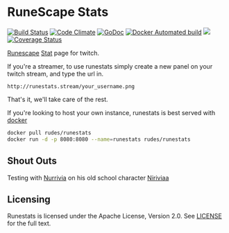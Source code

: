# RuneScape Stats
[![Build Status](https://travis-ci.org/rudes/runestats.svg?branch=master)](https://travis-ci.org/rudes/runestats)
[![Code Climate](https://codeclimate.com/github/rudes/runestats/badges/gpa.svg)](https://codeclimate.com/github/rudes/runestats)
[![GoDoc](https://godoc.org/github.com/rudes/runestats?status.svg)](https://godoc.org/github.com/rudes/runestats)
[![Docker Automated build](https://img.shields.io/docker/automated/rudes/runestats.svg?maxAge=2592000?style=plastic)](https://hub.docker.com/r/rudes/runestats) [![](https://images.microbadger.com/badges/image/rudes/runestats.svg)](https://microbadger.com/images/rudes/runestats "Get your own image badge on microbadger.com")
[![Coverage Status](https://coveralls.io/repos/github/rudes/runestats/badge.svg?branch=master)](https://coveralls.io/github/rudes/runestats?branch=master)

[Runescape](http://www.runescape.com/) [Stat](http://runestats.stream/) page for twitch.

If you're a streamer, to use runestats simply create a new panel on your
twitch stream, and type the url in.
```
http://runestats.stream/your_username.png
```
That's it, we'll take care of the rest.

If you're looking to host your own instance,
runestats is best served with [docker](https://docker.com/)
```bash
docker pull rudes/runestats
docker run -d -p 8080:8080 --name=runestats rudes/runestats
```

## Shout Outs

Testing with [Nurrivia](https://www.twitch.tv/nurrivia) on his old school
character [Niriviaa](http://services.runescape.com/m=hiscore_oldschool/hiscorepersonal.ws?user1=niriviaa)

## Licensing

Runestats is licensed under the Apache License, Version 2.0. 
See [LICENSE](https://github.com/rudes/runestats/blob/master/LICENSE) for the full text.
 